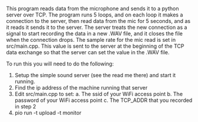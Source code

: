 
This program reads data from the microphone and sends it to a python server over TCP.
The program runs 5 loops, and on each loop it makes a connection to the server, then
read data from the mic for 5 seconds, and as it reads it sends it to the server.
The server treats the new connection as a signal to start recording the data in
a new .WAV file, and it closes the file when the connection drops.
The sample rate for the mic read is set in src/main.cpp. This value is sent to the
server at the beginning of the TCP data exchange so that the server can set the value
in the .WAV file.

To run this you will need to do the following:

1. Setup the simple sound server (see the read me there) and start it running.
2. Find the ip address of the machine running that server
3. Edit src/main.cpp to set:
   a. The ssid of your WiFi access point
   b. The password of your WiFi access point
   c. The TCP_ADDR that you recorded in step 2
4. pio run -t upload -t monitor

